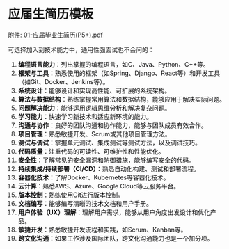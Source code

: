 # 应届生简历模板

[附件: 01-应届毕业生简历(P5+).pdf](./attachments/7wuq5bBX0rOmAVbT/01-应届毕业生简历(P5+).pdf)

可选择加入到技术能力中，通用性强面试也不会问的：

1. **<font style="color:rgb(6, 6, 7);">编程语言能力</font>**<font style="color:rgb(6, 6, 7);">：列出掌握的编程语言，如C、Java、Python、C++等。</font>
2. **<font style="color:rgb(6, 6, 7);">框架与工具</font>**<font style="color:rgb(6, 6, 7);">：熟悉使用的框架（如Spring、Django、React等）和开发工具（如Git、Docker、Jenkins等）。</font>
3. **<font style="color:rgb(6, 6, 7);">系统设计</font>**<font style="color:rgb(6, 6, 7);">：能够设计和实现高性能、可扩展的系统架构。</font>
4. **<font style="color:rgb(6, 6, 7);">算法与数据结构</font>**<font style="color:rgb(6, 6, 7);">：熟练掌握常用算法和数据结构，能够应用于解决实际问题。</font>
5. **<font style="color:rgb(6, 6, 7);">问题解决能力</font>**<font style="color:rgb(6, 6, 7);">：能够运用逻辑思维分析和解决复杂问题。</font>
6. **<font style="color:rgb(6, 6, 7);">学习能力</font>**<font style="color:rgb(6, 6, 7);">：快速学习新技术和适应新环境的能力。</font>
7. **<font style="color:rgb(6, 6, 7);">沟通与协作</font>**<font style="color:rgb(6, 6, 7);">：良好的团队沟通和协作能力，能够与团队成员有效合作。</font>
8. **<font style="color:rgb(6, 6, 7);">项目管理</font>**<font style="color:rgb(6, 6, 7);">：熟悉敏捷开发、Scrum或其他项目管理方法。</font>
9. **<font style="color:rgb(6, 6, 7);">测试与调试</font>**<font style="color:rgb(6, 6, 7);">：掌握单元测试、集成测试等测试方法，以及调试技巧。</font>
10. **<font style="color:rgb(6, 6, 7);">代码质量</font>**<font style="color:rgb(6, 6, 7);">：注重代码的可读性、可维护性和性能优化。</font>
11. **<font style="color:rgb(6, 6, 7);">安全性</font>**<font style="color:rgb(6, 6, 7);">：了解常见的安全漏洞和防御措施，能够编写安全的代码。</font>
12. **<font style="color:rgb(6, 6, 7);">持续集成/持续部署（CI/CD）</font>**<font style="color:rgb(6, 6, 7);">：熟悉自动化构建、测试和部署流程。</font>
13. **<font style="color:rgb(6, 6, 7);">容器化技术</font>**<font style="color:rgb(6, 6, 7);">：了解Docker、Kubernetes等容器化技术。</font>
14. **<font style="color:rgb(6, 6, 7);">云计算</font>**<font style="color:rgb(6, 6, 7);">：熟悉AWS、Azure、Google Cloud等云服务平台。</font>
15. **<font style="color:rgb(6, 6, 7);">版本控制</font>**<font style="color:rgb(6, 6, 7);">：熟练使用Git进行版本控制。</font>
16. **<font style="color:rgb(6, 6, 7);">文档编写</font>**<font style="color:rgb(6, 6, 7);">：能够编写清晰的技术文档和用户手册。</font>
17. **<font style="color:rgb(6, 6, 7);">用户体验（UX）理解</font>**<font style="color:rgb(6, 6, 7);">：理解用户需求，能够从用户角度出发设计和优化产品。</font>
18. **<font style="color:rgb(6, 6, 7);">敏捷开发</font>**<font style="color:rgb(6, 6, 7);">：熟悉敏捷开发流程和实践，如Scrum、Kanban等。</font>
19. **<font style="color:rgb(6, 6, 7);">跨文化沟通</font>**<font style="color:rgb(6, 6, 7);">：如果工作涉及国际团队，跨文化沟通能力也是一个加分项。</font>

